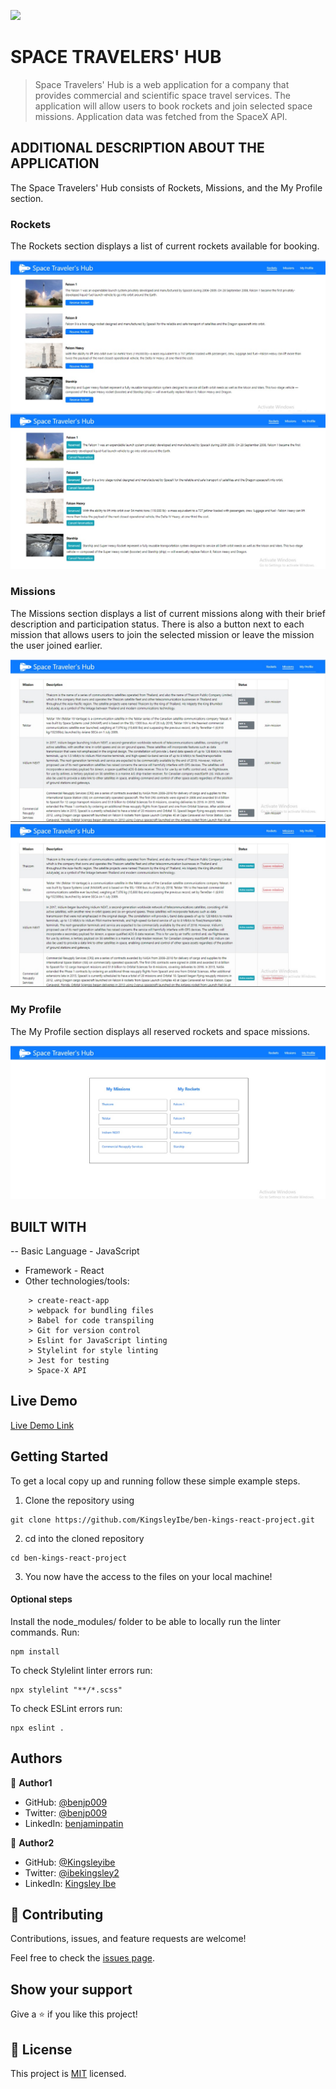 ![](https://img.shields.io/badge/Microverse-blueviolet)

# SPACE TRAVELERS' HUB

>Space Travelers' Hub is a web application for a company that provides commercial and scientific space travel services. The application will allow users to book rockets and join selected space missions. Application data was fetched from the SpaceX API.

## ADDITIONAL DESCRIPTION ABOUT THE APPLICATION

The Space Travelers' Hub consists of Rockets, Missions, and the My Profile section.

### Rockets 
The Rockets section displays a list of current rockets available for booking.

![Rockets List](./src/assets/images/rocketsUnreserved.jpeg)
![Reserved Missions List](./src/assets/images/rocketsReserved.jpeg)

### Missions

The Missions section displays a list of current missions along with their brief description and participation status. There is also a button next to each mission that allows users to join the selected mission or leave the mission the user joined earlier.

![Missions List](./src/assets/images/missions.jpeg)
![Joined Missions List](./src/assets/images/missionsJoined.jpeg)


### My Profile

The My Profile section displays all reserved rockets and space missions.

![Profile List](./src/assets/images/myProfile.jpeg)

## BUILT WITH

-- Basic Language - JavaScript 
- Framework - React
- Other technologies/tools: 

``` create-react-app
    > create-react-app
    > webpack for bundling files
    > Babel for code transpiling
    > Git for version control
    > Eslint for JavaScript linting
    > Stylelint for style linting
    > Jest for testing
    > Space-X API
 ```

## Live Demo

[Live Demo Link]( https://kingsleyibe.github.io/ben-kings-react-project/)

## Getting Started

To get a local copy up and running follow these simple example steps.

1. Clone the repository using

```
git clone https://github.com/KingsleyIbe/ben-kings-react-project.git
```

2. cd into the cloned repository

```
cd ben-kings-react-project
```

3. You now have the access to the files on your local machine!

#### Optional steps

Install the node_modules/ folder to be able to locally run the linter commands. Run:

```
npm install
```


To check Stylelint linter errors run:

```
npx stylelint "**/*.scss"
```

To check ESLint errors run:

```
npx eslint .
```

## Authors

👤 **Author1**

- GitHub: [@benjp009](https://github.com/benjp009)
- Twitter: [@benjp009](https://twitter.com/benjp009)
- LinkedIn: [benjaminpatin](https://www.linkedin.com/in/benjaminpatin/)

👤 **Author2**

- GitHub: [@Kingsleyibe](https://github.com/kingsleyibe)
- Twitter: [@ibekingsley2](https://twitter.com/ibekingsley2)
- LinkedIn: [Kingsley Ibe](https://www.linkedin.com/in/kingsley-ibe-5669a5134/)

## 🤝 Contributing

Contributions, issues, and feature requests are welcome!

Feel free to check the [issues page](https://github.com/KingsleyIbe/ben-kings-react-project/issues).

## Show your support

Give a ⭐️ if you like this project!

## 📝 License

This project is [MIT](./MIT.md) licensed.

